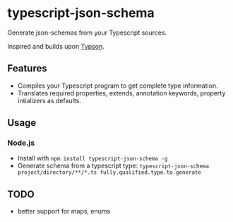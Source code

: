 ﻿# typescript-json-schema

Generate json-schemas from your Typescript sources.

Inspired and builds upon [Typson](https://github.com/lbovet/typson/).

## Features
* Compiles your Typescript program to get complete type information.
* Translates required properties, extends, annotation keywords, property intializers as defaults.

## Usage

### Node.js

* Install with `npm install typescript-json-schema -g`
* Generate schema from a typescript type: `typescript-json-schema project/directory/**/*.ts fully.qualified.type.to.generate`

## TODO
* better support for maps, enums